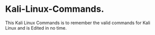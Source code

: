 # Kali-Linux-Commands.
This Kali Linux Commands is to remember the valid commands for Kali Linux and is Edited in no time.
